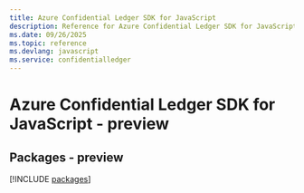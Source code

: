 ```yaml
---
title: Azure Confidential Ledger SDK for JavaScript
description: Reference for Azure Confidential Ledger SDK for JavaScript
ms.date: 09/26/2025
ms.topic: reference
ms.devlang: javascript
ms.service: confidentialledger
---
```

# Azure Confidential Ledger SDK for JavaScript - preview
## Packages - preview
[!INCLUDE [packages](confidential-ledger-index.md)]